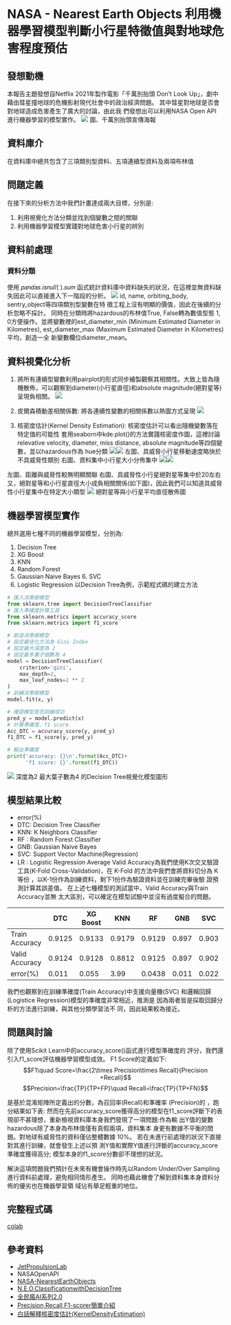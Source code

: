 # NASA - Nearest Earth Objects 利用機器學習模型判斷小行星特徵值與對地球危害程度預估
## 發想動機
本報告主題發想自Netflix 2021年製作電影「千萬別抬頭 Don’t Look Up」，劇中藉由彗星撞地球的危機影射現代社會中的政治經濟問題。 其中彗星對地球是否會對地球造成危害產生了廣大的討論，由此我 們發想出可以利用NASA Open API 進行機器學習的模型實作。
![](https://i.imgur.com/vE0RNJt.png)
圖、千萬別抬頭宣傳海報
## 資料庫介
 在資料庫中總共包含了三項類別型資料、五項連續型資料及兩項布林值
## 問題定義 
在接下來的分析方法中我們計畫達成兩大目標，分別是:
1. 利用視覺化方法分類並找到個變數之間的關聯 
2. 利用機器學習模型實踐對地球危害小行星的辨別
## 資料前處理
### 資料分類
使用 𝑝𝑎𝑛𝑑𝑎𝑠.𝑖𝑠𝑛𝑢𝑙𝑙( ).𝑠𝑢𝑚 函式統計資料庫中資料缺失的狀況，在這裡並無資料缺失因此可以直接進入下一階段的分析。
![](https://i.imgur.com/IeG36Bi.png)
id, name, orbiting_body, sentry_object等四項類別型變數在特 徵工程上沒有明顯的價值，因此在後續的分析忽略不採計。
同時在分類時將hazardous的布林值True, False轉為數值型態 1, 0方便操作。並將變數裡的est_diameter_min (Minimum Estimated Diameter in Kilometres), est_diameter_max (Maximum Estimated Diameter in Kilometres)平均，創造一全 新變數欄位diameter_mean。
 
## 資料視覺化分析
1. 將所有連續型變數利用pairplot的形式同步繪製觀察其相關性。大致上皆為隨機散佈，可以觀察到diameter(小行星直徑)和absolute magnitude(絕對星等)呈現負相關。
![](https://i.imgur.com/W1ds1g5.png)

2. 皮爾森積動差相關係數: 將各連續性變數的相關係數以熱圖方式呈現
![](https://i.imgur.com/qroEZ4J.png)

3. 核密度估計(Kernel Density Estimation):
核密度估計可以看出隨機變數落在特定值的可能性
套用seaborn中kde.plot()的方法實踐核密度作圖，這裡討論relevative velocity, diameter, miss distance, absolute magnitude等四個變數，並以hazardous作為 hue分類
![](https://i.imgur.com/wGTJeIX.png)![](https://i.imgur.com/ALHSVNf.png)
左圖、具威脅小行星移動速度略快於不具威脅性類別 右圖、資料集中小行星大小分佈集中
![](https://i.imgur.com/eFVc5F7.png)![](https://i.imgur.com/2OeKouJ.png)


左圖、距離與威脅性較無明顯關聯 右圖、具威脅性小行星絕對星等集中於20左右 又，絕對星等和小行星直徑大小成負相關關係(如下圖)，因此我們可以知道具威脅性小行星集中在特定大小類型
![](https://i.imgur.com/ppdvW6r.png)
絕對星等與小行星平均直徑散佈圖

## 機器學習模型實作 
總共選用七種不同的機器學習模型，分別為:
1. Decision Tree
2. XG Boost
3. KNN
4. Random Forest
5. Gaussian Naive Bayes 6. SVC
7. Logistic Regression
以Decision Tree為例，示範程式碼的建立方法
```python
# 匯入決策樹模型
from sklearn.tree import DecisionTreeClassifier 
# 匯入準確度計算工具
from sklearn.metrics import accuracy_score
from sklearn.metrics import f1_score

# 創造決策樹模型
# 設定最佳化方法為 Gini Index
# 設定最大深度為 2
# 設定最多葉子個數為 4
model = DecisionTreeClassifier(                 
    criterion='gini',                           
    max_depth=2,                                
    max_leaf_nodes=2 ** 2
)                                     
# 訓練決策樹模型
model.fit(x, y)                     

# 確認模型是否訓練成功
pred_y = model.predict(x)                 
# 計算準確度、f1 score
Acc_DTC = accuracy_score(y, pred_y)   
f1_DTC = f1_score(y, pred_y)        

# 輸出準確度
print('accuracy: {}\n'.format(Acc_DTC)+
      'f1 score: {}'.format(f1_DTC))
```
![](https://i.imgur.com/GNz65A6.png)
深度為2 最大葉子數為4 的Decision Tree視覺化模型圖形 

## 模型結果比較
- error(%)
- DTC: Decision Tree Classifier
- KNN: K Neighbors Classifier
- RF : Random Forest Classifier
- GNB: Gaussian Naive Bayes
- SVC: Support Vector Machine(Regression)
- LR : Logistic Regression
Average Valid Accuracy為我們使用K次交叉驗證工具(K-Fold Cross-Validation)，在 K-Fold 的方法中我們會將資料切分為 K 等份 ，以K-1份作為訓練資料，剩下1份作為驗證資料並在訓練完畢後驗 證預測計算其誤差值。
在上述七種模型的測試當中，Valid Accuracy與Train Accuracy並無 太大區別，可以確定在模型試驗中並沒有過度擬合的問題。
  


|  | DTC | XG Boost |KNN|RF|GNB|SVC|LR|
| --- | --- | --- | --- | --- | --- | --- | --- |
| Train Accuracy | 0.9125 | 0.9133|0.9179|0.9129|0.897|0.903|0.9027|
| Valid Accuracy |0.9124| 0.9128|0.8812|0.9125|0.897|0.902|0.9026|
| error(%) | 0.011 | 0.055|3.99|0.0438|0.011|0.022|0.011|

我們也觀察到在訓練準確度(Train Accuracy)中支援向量機(SVC) 和邏輯回歸(Logistice Regression)模型的準確度非常相近，推測是 因為兩者皆是採取回歸分析的方法進行訓練，與其他分類學習法不 同，因此結果較為接近。
## 問題與討論
除了使用Scikit Learn中的accuracy_score()函式進行模型準確度的 評分，我們還引入f1_score評估機器學習模型成效。
F1 Score的定義如下:
$$F1\quad Score=\frac{2\times Precision\times Recall}{Precision +Recall}$$
$$Precision=\frac{TP}{TP+FP}\quad Recall=\frac{TP}{TP+FN}$$


   是基於混淆矩陣所定義出的分數，為召回率(Recall)和準確率 (Precision)的 ，跑分結果如下表:
然而在先前accuracy_score獲得高分的模型在f1_score評斷下的表 現卻不甚理想，重新檢視資料庫本身我們發現了一項問題:作為輸 出Y值的變數hazardous除了本身為布林值僅有真假兩項，資料集本 身更有數據不平衡的問題。對地球有威脅性的資料僅佔整體數據 10%。 若在未進行前處理的狀況下直接對其進行訓練，就會發生上述以預 測Y值和實際Y值進行評斷的accuracy_score準確度獲得高分; 模型本身的f1_score分數卻不理想的狀況。

 解決這項問題我們預計在未來有機會操作時先以Random Under/Over Sampling進行資料前處理，避免相同情形產生。 同時也藉此機會了解到資料集本身資料分佈的優劣也在機器學習領 域佔有舉足輕重的地位。
## 完整程式碼 
[colab](https://colab.research.google.com/drive/1kVk7loF3_xIRCgs__stndyRz-XIAgzXw?usp=sharing)

## 參考資料
- [JetPropulsionLab](
https://cneos.jpl.nasa.gov/ca/)
- NASAOpenAPI
- [NASA-NearestEarthObjects](https://www.kaggle.com/code/elnahas/nasa-nearest-earth-objects/notebook)
- [N.E.O.ClassificationwithDecisionTree](https://www.kaggle.com/code/johnyoungsorensen/n-e-o-classification-with-decision-tree/data)
- [全民瘋AI系列2.0](https://ithelp.ithome.com.tw/users/20107247/ironman/4723)
- [Precision,Recall,F1-scorer簡單介紹](https://medium.com/nlp-tsupei/precision-recall-f1-score%E7%B0%A1%E5%96%AE%E4%BB%8B%E7%B4%B9-f87baa82a47)
- [白話解釋核密度估計(KernelDensityEstimation)](https://medium.com/qiubingcheng/%E7%99%BD%E8%A9%B1%E8%A7%A3%E9%87%8B%E6%A0%B8%E5%AF%86%E5%BA%A6%E4%BC%B0%E8%A8%88-kernel-density-estimation-18c4913f0b6a)
    